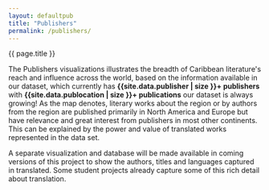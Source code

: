 ```yaml
---
layout: defaultpub
title: "Publishers"
permalink: /publishers/
---
```

<!-- <div class="wordcloud">
	<img src="{{ site.baseurl }}/assets/img/bannerpubs.png"></div>
<div>
</div>-->

 <div class="pagetitle">
      {{ page.title }}
      </div>

The Publishers visualizations illustrates the breadth of Caribbean literature's reach and influence across the world, based on the information available in our dataset, which currently has **{{site.data.publisher | size }}+ publishers**  with **{{site.data.publocation | size }}+ publications** our dataset is always growing! As the map denotes, literary works about the region or by authors from the region are published primarily in North America and Europe but have relevance and great interest from publishers in most other continents. This can be explained by the power and value of translated works represented in the data set. 

A separate visualization and database will be made available in coming versions of this project to show the authors, titles and languages captured in translated. Some student projects already capture some of this rich detail about translation. 

